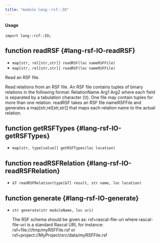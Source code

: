 ```yaml
---
title: "module lang::rsf::IO"
---
```


#### Usage

`import lang::rsf::IO;`


## function readRSF {#lang-rsf-IO-readRSF}

* ``map[str, rel[str,str]] readRSF(loc nameRSFFile)``
* ``map[str, rel[str,str]] readRSF(loc nameRSFFile)``

Read an RSF file.

Read relations from an RSF file. An RSF file contains tuples of binary relations
in the following format:
    RelationName Arg1 Arg2
where each field is separated by a tabulation character (\t). One file may contain tuples for more than one relation. readRSF takes an RSF file nameRSFFile and generates a map[str,rel[str,str]] that maps each relation name to the actual relation.

## function getRSFTypes {#lang-rsf-IO-getRSFTypes}

* ``map[str, type[value]] getRSFTypes(loc location)``

## function readRSFRelation {#lang-rsf-IO-readRSFRelation}

* ``&T readRSFRelation(type[&T] result, str name, loc location)``

## function generate {#lang-rsf-IO-generate}

* ``str generate(str moduleName, loc uri)``


  The RSF schema should be given as:
    rsf+rascal-file-uri
  where rascal-file-uri is a standard Rascal URI, for instance:
    rsf+file:///tmp/myRSFFile.rsf
  or
    rsf+project://MyProject/src/data/myRSFFile.rsf

